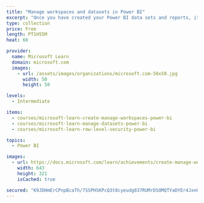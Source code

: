 ```yaml
---
title: "Manage workspaces and datasets in Power BI"
excerpt: "Once you have created your Power BI data sets and reports, it’s time to deploy them so the users can take advantage of all of your hard work. In this Learning Path, you will learn how to create workspaces in the Power BI service. You will deploy your Power BI artifacts here and share them to your users. You will also learn how to connect Power BI reports to on-premise data sources. Your users will appreciate seeing the latest data in your reports, so you will configure automatic refresh for your Power BI datasets. Row-level security allows you to create one report, but have users be restricted to see only the data that applies to them. This targets data to users, without having to create multiple reports."
type: collection
price: Free
length: PT1H55M
heat: 66

provider:
  name: Microsoft Learn
  domain: microsoft.com
  images:
    - url: /assets/images/organizations/microsoft.com-50x50.jpg
      width: 50
      height: 50

levels:
  - Intermediate

items:
  - courses/microsoft-learn-create-manage-workspaces-power-bi
  - courses/microsoft-learn-manage-datasets-power-bi
  - courses/microsoft-learn-row-level-security-power-bi

topics:
  - Power BI

images:
  - url: https://docs.microsoft.com/learn/achievements/create-manage-workspaces-power-bi-social.png
    width: 643
    height: 321
    isCached: true

secured: "K9JDHmErCPnpBcaTh/7SSPHSKPcQ3t8cyeudg837RUMrDSOMQTYaDYEr4JxnO3ZaXt8kb2xwZA0tmmrO9lVEDTPYKSIfJUAWvVUiUVWTRpfW22gLR6/XX1ZgXEEwy7c5oqBZogUBstQi9T/7vTMQ2ZD5nALYnz4Da5TnUtX1ZatM2+pj8RnNCv5ZM29h9IAVLssyG7by3rhF6OGgQSjjcXMKY09RoTo3d3dyPMOK82dPuCCqMQVCEPYFUrrTVD/jufl29cKy4GaxANjjeViwggIYuCX0ttSflUIXhaxwv+UQqzZvcbWwV3HZLJL8M26llaI1VPzvV3MVlqGwEVSLHg==;gCxPBnTfma4JOFFDrnitXg=="
---
```


